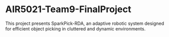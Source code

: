 # AIR5021-Team9-FinalProject
This project presents SparkPick-RDA, an adaptive robotic system designed for efficient object picking in cluttered and dynamic environments.
